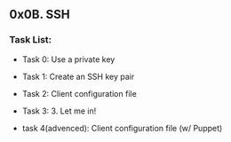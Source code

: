 ##       0x0B. SSH

### Task List:

- Task 0: Use a private key

- Task 1: Create an SSH key pair

- Task 2: Client configuration file

- Task 3: 3. Let me in!

- task 4(advenced): Client configuration file (w/ Puppet)
